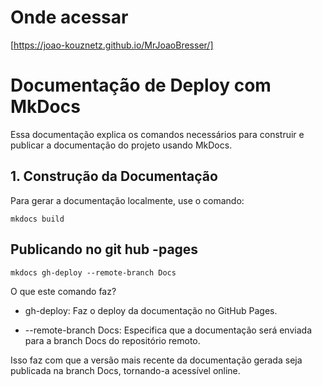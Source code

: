 # Onde acessar

[https://joao-kouznetz.github.io/MrJoaoBresser/]

# Documentação de Deploy com MkDocs

Essa documentação explica os comandos necessários para construir e publicar a documentação do projeto usando MkDocs.

## 1. Construção da Documentação

Para gerar a documentação localmente, use o comando:

```
mkdocs build
```

## Publicando no git hub -pages

```
mkdocs gh-deploy --remote-branch Docs
```

O que este comando faz?

- gh-deploy: Faz o deploy da documentação no GitHub Pages.

- --remote-branch Docs: Especifica que a documentação será enviada para a branch Docs do repositório remoto.

Isso faz com que a versão mais recente da documentação gerada seja publicada na branch Docs, tornando-a acessível online.

